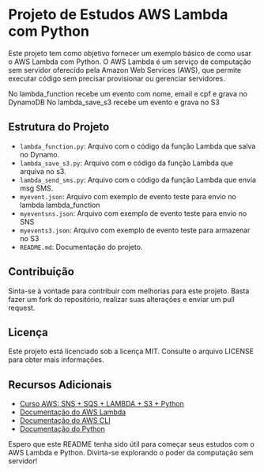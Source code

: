 # Projeto de Estudos AWS Lambda com Python

Este projeto tem como objetivo fornecer um exemplo básico de como usar o AWS Lambda com Python. O AWS Lambda é um serviço de computação sem servidor oferecido pela Amazon Web Services (AWS), que permite executar código sem precisar provisionar ou gerenciar servidores.

No lambda_function recebe um evento com nome, email e cpf e grava no DynamoDB
No lambda_save_s3 recebe um evento e grava no S3 

## Estrutura do Projeto

- `lambda_function.py`: Arquivo com o código da função Lambda que salva no Dynamo.
- `lambda_save_s3.py`: Arquivo com o código da função Lambda que arquiva no s3.
- `lambda_send_sms.py`: Arquivo com o código da função Lambda que envia msg SMS.
- `myevent.json`: Arquivo com exemplo de evento teste para envio no lambda lambda_function
- `myeventsns.json`: Arquivo com exemplo de evento teste para envio no SNS
- `myevents3.json`: Arquivo com exemplo de evento teste para armazenar no S3
- `README.md`: Documentação do projeto.

## Contribuição

Sinta-se à vontade para contribuir com melhorias para este projeto. Basta fazer um fork do repositório, realizar suas alterações e enviar um pull request.

## Licença

Este projeto está licenciado sob a licença MIT. Consulte o arquivo LICENSE para obter mais informações.

## Recursos Adicionais

- [Curso AWS: SNS + SQS + LAMBDA + S3 + Python](https://www.youtube.com/playlist?list=PLtyCzf24Ov40hAgIfHohNcOIy8jo0IQ2h)
- [Documentação do AWS Lambda](https://docs.aws.amazon.com/lambda/latest/dg/welcome.html)
- [Documentação do AWS CLI](https://aws.amazon.com/cli/)
- [Documentação do Python](https://docs.python.org/)

Espero que este README tenha sido útil para começar seus estudos com o AWS Lambda e Python. Divirta-se explorando o poder da computação sem servidor!
